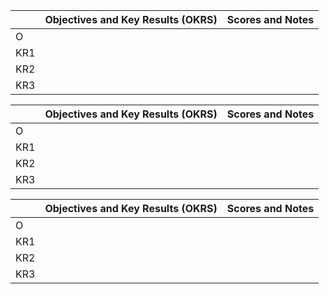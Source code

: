 
|  | Objectives and Key Results (OKRS)| Scores and Notes|
| ------------- | ------------- | -------------
| O |  |  |
| KR1 |  |  |
| KR2 |  |  |
| KR3 |  |  |

|  | Objectives and Key Results (OKRS)| Scores and Notes|
| ------------- | ------------- | -------------
| O |  |  |
| KR1 |  |  |
| KR2 |  |  |
| KR3 |  |  |

|  | Objectives and Key Results (OKRS)| Scores and Notes|
| ------------- | ------------- | -------------
| O |  |  |
| KR1 |  |  |
| KR2 |  |  |
| KR3 |  |  |
